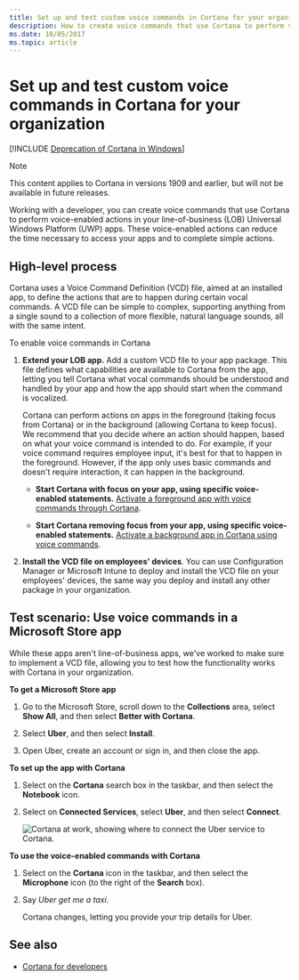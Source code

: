 ```yaml
---
title: Set up and test custom voice commands in Cortana for your organization (Windows)
description: How to create voice commands that use Cortana to perform voice-enabled actions in your line-of-business (LOB) Universal Windows Platform (UWP) apps.
ms.date: 10/05/2017
ms.topic: article
---
```


# Set up and test custom voice commands in Cortana for your organization
<!--Using include for Cortana in Windows deprecation -->
[!INCLUDE [Deprecation of Cortana in Windows](./includes/cortana-deprecation.md)]

>[!NOTE]
>This content applies to Cortana in versions 1909 and earlier, but will not be available in future releases.

Working with a developer, you can create voice commands that use Cortana to perform voice-enabled actions in your line-of-business (LOB) Universal Windows Platform (UWP) apps. These voice-enabled actions can reduce the time necessary to access your apps and to complete simple actions.

## High-level process
Cortana uses a Voice Command Definition (VCD) file, aimed at an installed app, to define the actions that are to happen during certain vocal commands. A VCD file can be simple to complex, supporting anything from a single sound to a collection of more flexible, natural language sounds, all with the same intent.

To enable voice commands in Cortana

1. **Extend your LOB app.** Add a custom VCD file to your app package. This file defines what capabilities are available to Cortana from the app, letting you tell Cortana what vocal commands should be understood and handled by your app and how the app should start when the command is vocalized.

    Cortana can perform actions on apps in the foreground (taking focus from Cortana) or in the background (allowing Cortana to keep focus). We recommend that you decide where an action should happen, based on what your voice command is intended to do. For example, if your voice command requires employee input, it's best for that to happen in the foreground. However, if the app only uses basic commands and doesn't require interaction, it can happen in the background.

    - **Start Cortana with focus on your app, using specific voice-enabled statements.** [Activate a foreground app with voice commands through Cortana](/cortana/voice-commands/launch-a-foreground-app-with-voice-commands-in-cortana).

    - **Start Cortana removing focus from your app, using specific voice-enabled statements.** [Activate a background app in Cortana using voice commands](/cortana/voice-commands/launch-a-background-app-with-voice-commands-in-cortana).

1.   **Install the VCD file on employees' devices**. You can use Configuration Manager or Microsoft Intune to deploy and install the VCD file on your employees' devices, the same way you deploy and install any other package in your organization.

## Test scenario: Use voice commands in a Microsoft Store app
While these apps aren't line-of-business apps, we've worked to make sure to implement a VCD file, allowing you to test how the functionality works with Cortana in your organization.

**To get a Microsoft Store app**
1. Go to the Microsoft Store, scroll down to the **Collections** area, select **Show All**, and then select **Better with Cortana**.

1. Select **Uber**, and then select **Install**.

1. Open Uber, create an account or sign in, and then close the app.

**To set up the app with Cortana**
1. Select on the **Cortana** search box in the taskbar, and then select the **Notebook** icon.

1. Select on **Connected Services**, select **Uber**, and then select **Connect**.

    ![Cortana at work, showing where to connect the Uber service to Cortana.](../images/cortana-connect-uber.png)

**To use the voice-enabled commands with Cortana**
1. Select on the **Cortana** icon in the taskbar, and then select the **Microphone** icon (to the right of the **Search** box).

1. Say _Uber get me a taxi_.

    Cortana changes, letting you provide your trip details for Uber.

## See also
- [Cortana for developers](/cortana/skills/)
